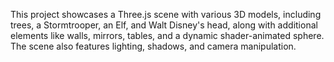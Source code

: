 This project showcases a Three.js scene with various 3D models, including trees, a Stormtrooper, an Elf, and Walt Disney's head, along with additional elements like walls, mirrors, tables, and a dynamic shader-animated sphere. The scene also features lighting, shadows, and camera manipulation.
